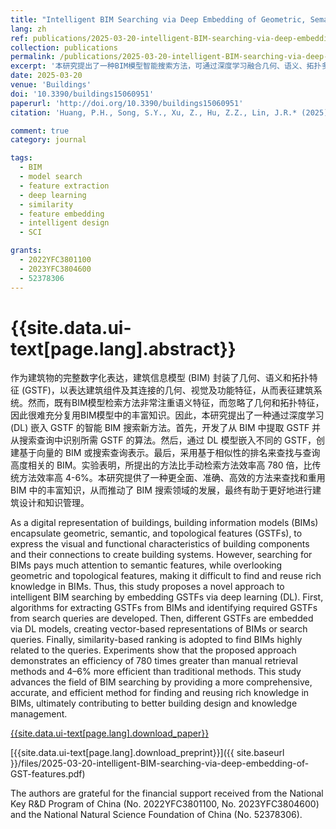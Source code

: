 ```yaml
---
title: "Intelligent BIM Searching via Deep Embedding of Geometric, Semantic, and Topological Features"
lang: zh
ref: publications/2025-03-20-intelligent-BIM-searching-via-deep-embedding-of-GST-features
collection: publications
permalink: /publications/2025-03-20-intelligent-BIM-searching-via-deep-embedding-of-GST-features
excerpt: '本研究提出了一种BIM模型智能搜索方法，可通过深度学习融合几何、语义、拓扑多维特征，实现更加精准的搜索，相比传统方法提升4-6%'
date: 2025-03-20
venue: 'Buildings'
doi: '10.3390/buildings15060951'
paperurl: 'http://doi.org/10.3390/buildings15060951'
citation: 'Huang, P.H., Song, S.Y., Xu, Z., Hu, Z.Z., Lin, J.R.* (2025). Intelligent BIM Searching via Deep Embedding of Geometric, Semantic, and Topological Features. <i>Buildings</i>, 15(6), 951. doi: 10.3390/buildings15060951'

comment: true
category: journal

tags: 
  - BIM
  - model search
  - feature extraction
  - deep learning
  - similarity
  - feature embedding
  - intelligent design
  - SCI

grants:
  - 2022YFC3801100
  - 2023YFC3804600
  - 52378306
---
```


{{site.data.ui-text[page.lang].abstract}}
====

作为建筑物的完整数字化表达，建筑信息模型 (BIM) 封装了几何、语义和拓扑特征 (GSTF)，以表达建筑组件及其连接的几何、视觉及功能特征，从而表征建筑系统。然而，既有BIM模型检索方法非常注重语义特征，而忽略了几何和拓扑特征，因此很难充分复用BIM模型中的丰富知识。因此，本研究提出了一种通过深度学习 (DL) 嵌入 GSTF 的智能 BIM 搜索新方法。首先，开发了从 BIM 中提取 GSTF 并从搜索查询中识别所需 GSTF 的算法。然后，通过 DL 模型嵌入不同的 GSTF，创建基于向量的 BIM 或搜索查询表示。最后，采用基于相似性的排名来查找与查询高度相关的 BIM。实验表明，所提出的方法比手动检索方法效率高 780 倍，比传统方法效率高 4-6%。本研究提供了一种更全面、准确、高效的方法来查找和重用 BIM 中的丰富知识，从而推动了 BIM 搜索领域的发展，最终有助于更好地进行建筑设计和知识管理。

As a digital representation of buildings, building information models (BIMs) encapsulate geometric, semantic, and topological features (GSTFs), to express the visual and functional characteristics of building components and their connections to create building systems. However, searching for BIMs pays much attention to semantic features, while overlooking geometric and topological features, making it difficult to find and reuse rich knowledge in BIMs. Thus, this study proposes a novel approach to intelligent BIM searching by embedding GSTFs via deep learning (DL). First, algorithms for extracting GSTFs from BIMs and identifying required GSTFs from search queries are developed. Then, different GSTFs are embedded via DL models, creating vector-based representations of BIMs or search queries. Finally, similarity-based ranking is adopted to find BIMs highly related to the queries. Experiments show that the proposed approach demonstrates an efficiency of 780 times greater than manual retrieval methods and 4–6% more efficient than traditional methods. This study advances the field of BIM searching by providing a more comprehensive, accurate, and efficient method for finding and reusing rich knowledge in BIMs, ultimately contributing to better building design and knowledge management.

[{{site.data.ui-text[page.lang].download_paper}}]({{page.paperurl}})

[{{site.data.ui-text[page.lang].download_preprint}}]({{ site.baseurl }}/files/2025-03-20-intelligent-BIM-searching-via-deep-embedding-of-GST-features.pdf)

The authors are grateful for the financial support received from the National Key R&D Program of China (No. 2022YFC3801100, No. 2023YFC3804600) and the National Natural Science Foundation of China (No. 52378306).